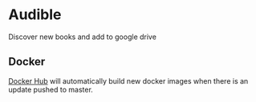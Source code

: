 # Audible
Discover new books and add to google drive


## Docker
[Docker Hub](https://hub.docker.com/) will automatically build new docker images when there is an update pushed to master. 